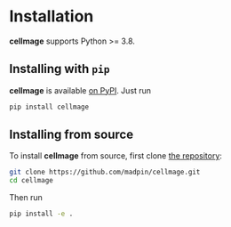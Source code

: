 Installation
============

**cellmage** supports Python >= 3.8.

## Installing with `pip`

**cellmage** is available [on PyPI](https://pypi.org/project/cellmage/). Just run

```bash
pip install cellmage
```

## Installing from source

To install **cellmage** from source, first clone [the repository](https://github.com/madpin/cellmage):

```bash
git clone https://github.com/madpin/cellmage.git
cd cellmage
```

Then run

```bash
pip install -e .
```
